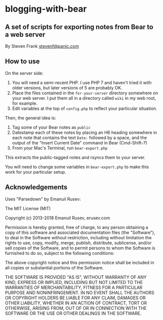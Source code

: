 # blogging-with-bear

## A set of scripts for exporting notes from Bear to a web server

By Steven Frank <stevenf@panic.com>

## How to use

On the server side:

1. You will need a semi-recent PHP.  I use PHP 7 and haven't tried it with older versions, but later versions of 5 are probably OK.
2. Place the files contained in the `for-your-server`  directory somewhere on your web server.  I put them all in a directory called `wiki` in my web root, for example.
3. Edit variables at the top of  `config.php` to reflect your particular situation.

Then, the general idea is:

1. Tag some of your Bear notes as `public`
2. Datestamp each of these notes by placing an H6 heading somewhere in each note that contains the text `Date:` followed by a space, and the output of the "Insert Current Date" command in Bear (Cmd-Shift-7)
3. From your Mac's Terminal, run `bear-export.php`

This extracts the public-tagged notes and rsyncs them to your server.  

You will need to change some variables in `bear-export.php` to make this work for your particular setup.

## Acknowledgements

Uses "Parsedown" by Emanuil Rusev:

The MIT License (MIT)

Copyright (c) 2013-2018 Emanuil Rusev, erusev.com

Permission is hereby granted, free of charge, to any person obtaining a copy of
this software and associated documentation files (the "Software"), to deal in
the Software without restriction, including without limitation the rights to
use, copy, modify, merge, publish, distribute, sublicense, and/or sell copies of
the Software, and to permit persons to whom the Software is furnished to do so,
subject to the following conditions:

The above copyright notice and this permission notice shall be included in all
copies or substantial portions of the Software.

THE SOFTWARE IS PROVIDED "AS IS", WITHOUT WARRANTY OF ANY KIND, EXPRESS OR
IMPLIED, INCLUDING BUT NOT LIMITED TO THE WARRANTIES OF MERCHANTABILITY, FITNESS
FOR A PARTICULAR PURPOSE AND NONINFRINGEMENT. IN NO EVENT SHALL THE AUTHORS OR
COPYRIGHT HOLDERS BE LIABLE FOR ANY CLAIM, DAMAGES OR OTHER LIABILITY, WHETHER
IN AN ACTION OF CONTRACT, TORT OR OTHERWISE, ARISING FROM, OUT OF OR IN
CONNECTION WITH THE SOFTWARE OR THE USE OR OTHER DEALINGS IN THE SOFTWARE.

